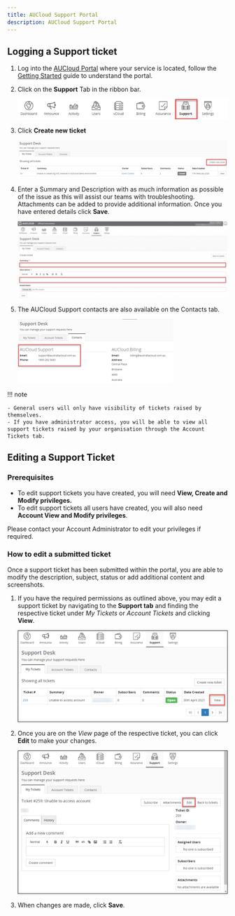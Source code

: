 ```yaml
---
title: AUCloud Support Portal
description: AUCloud Support Portal
---
```


## Logging a Support ticket

1. Log into the [AUCloud Portal](../../Platform_Services/reference_urls.md#portal-ui) where your service is located, follow the [Getting Started](../portal/getting_started.md) guide to understand the portal.

1. Click on the **Support** Tab in the ribbon bar.

    ![Support](./assets/nav_support.png)

1. Click **Create new ticket**

    ![Create New](./assets/create_new_ticket.png)

1. Enter a Summary and Description with as much information as possible of the issue as this will assist our teams with troubleshooting. Attachments can be added to provide additional information. Once you have entered details click **Save**.

    ![Summary Description](./assets/summary_description.png)
	
1. The AUCloud Support contacts are also available on the Contacts tab.

	![Contacts](./assets/contacts_tab.png)
	
!!! note

	- General users will only have visibility of tickets raised by themselves.
	- If you have administrator access, you will be able to view all support tickets raised by your organisation through the Account Tickets tab.
	
## Editing a Support Ticket

### Prerequisites

- To edit support tickets you have created, you will need **View, Create and Modify privileges.**
- To edit support tickets all users have created, you will also need **Account View and Modify privileges**. 

Please contact your Account Administrator to edit your privileges if required.

### How to edit a submitted ticket

Once a support ticket has been submitted within the portal, you are able to modify the description, subject, status or add additional content and screenshots.

1. If you have the required permissions as outlined above, you may edit a support ticket by navigating to the **Support tab** and finding the respective ticket under *My Tickets* or *Account Tickets* and clicking **View**.

    ![Support Desk](./assets/support_desk.png)

1. Once you are on the *View* page of the respective ticket, you can click **Edit** to make your changes.

    ![Support Desk](./assets/support_desk_edit.png)

1. When changes are made, click **Save**.